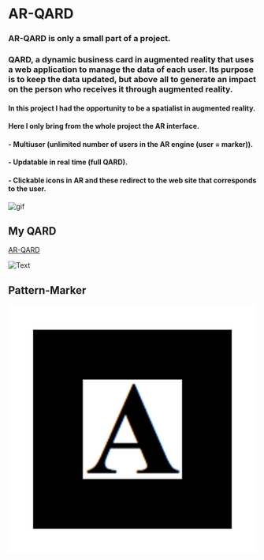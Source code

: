 # AR-QARD

### AR-QARD is only a small part of a project.

### QARD, a dynamic business card in augmented reality that uses a web application to manage the data of each user. Its purpose is to keep the data updated, but above all to generate an impact on the person who receives it through augmented reality.

#### In this project I had the opportunity to be a spatialist in augmented reality.
#### Here I only bring from the whole project the AR interface.

#### - Multiuser (unlimited number of users in the AR engine (user = marker)).
#### - Updatable in real time (full QARD).
#### - Clickable icons in AR and these redirect to the web site that corresponds to the user.

![gif](/resources/models/QARD.gif)

## My QARD

[AR-QARD](https://rodrigomato00.github.io/AR-QARD/)

![Text](/resources/models/QR_AR-QARD.png=100x100)

## Pattern-Marker

![Text](/markersPng/pattern-Individual_Blocks-1.png)
